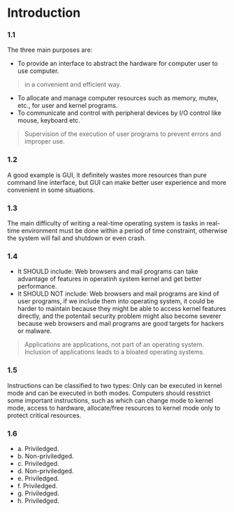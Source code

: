 # Introduction

### 1.1
The three main purposes are:
- To provide an interface to abstract the hardware for computer user to use computer.
> in a convenient and efficient way.
- To allocate and manage computer resources such as memory, mutex, etc., for user and kernel programs.
- To communicate and control with peripheral devices by I/O control like mouse, keyboard etc.
> Supervision of the execution of user programs to prevent errors and improper use.

### 1.2
A good example is GUI, it definitely wastes more resources than pure command line interface, but GUI can make better user experience and more convenient in some situations.


### 1.3
The main difficulty of writing a real-time operating system is tasks in real-time environment must be done within a period of time constraint, otherwise the system will fail and shutdown or even crash.

### 1.4
- It SHOULD include: Web browsers and mail programs can take advantage of features in operatinh system kernel and get better performance.
- It SHOULD NOT include: Web browsers and mail programs are kind of user programs, if we include them into operating system, it could be harder to maintain because they might be able to access kernel features directly, and the potentail security problem might also become severer because web browsers and mail programs are good targets for hackers or malware.
> Applications are applications, not part of an operating system.
> Inclusion of applications leads to a bloated operating systems.

### 1.5
Instructions can be classified to two types: Only can be executed in kernel mode and can be executed in both modes. Computers should resstrict some important instructions, such as which can change mode to kernel mode, access to hardware, allocate/free resources to kernel mode only to protect critical resources.

### 1.6
- a. Priviledged.
- b. Non-priviledged.
- c. Priviledged.
- d. Non-priviledged.
- e. Priviledged.
- f. Priviledged.
- g. Priviledged.
- h. Priviledged.

